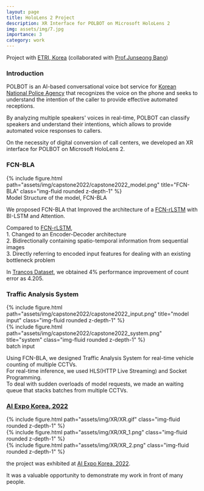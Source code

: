 ```yaml
---
layout: page
title: HoloLens 2 Project
description: XR Interface for POLBOT on Microsoft HoloLens 2
img: assets/img/7.jpg
importance: 3
category: work
---
```


<p class="font-weight-bold">Project with <a href='https://www.etri.re.kr/intro.html'>ETRI, Korea</a> (collaborated with <a href='https://scholar.google.com/citations?user=ls--5v0AAAAJ&hl=en'>Prof.Junseong Bang</a>)</p>

<h3>Introduction</h3>

POLBOT is an AI-based conversational voice bot service for <a href="https://minwon.police.go.kr/">Korean National Police Agency</a> that recognizes the voice on the phone and seeks to understand the intention of the caller to provide effective automated receptions.
 
By analyzing multiple speakers' voices in real-time, POLBOT can classify speakers and understand their intentions, which allows to provide automated voice responses to callers.

<p class="font-weight-bold">On the necessity of digital conversion of call centers, we developed an XR interface for POLBOT on Microsoft HoloLens 2.</p>


<h3>FCN-BLA</h3>

<div class="row">
    <div class="col-sm mt-3 mt-md-0">
        {% include figure.html path="assets/img/capstone2022/capstone2022_model.png" title="FCN-BLA" class="img-fluid rounded z-depth-1" %}
    </div>
</div>
<div class="caption">
    Model Structure of the model, FCN-BLA
</div>

We proposed FCN-BLA that Improved the architecture of a <a href="https://arxiv.org/abs/1707.09476">FCN-rLSTM</a> with BI-LSTM and Attention.

Compared to <a href="https://arxiv.org/abs/1707.09476">FCN-rLSTM</a>,  
    1. Changed to an Encoder-Decoder architecture  
    2. Bidirectionally containing spatio-temporal information from sequential images  
    3. Directly referring to encoded input features for dealing with an existing bottleneck problem  
    
In <a href="https://gram.web.uah.es/data/datasets/trancos/index.html">Trancos Dataset</a>, we obtained 4% performance improvement of count error as 4.205.

  
<h3>Traffic Analysis System</h3>
  
<div class="row justify-content-sm-center">
    <div class="col-sm-6 mt-3 mt-md-0">
        {% include figure.html path="assets/img/capstone2022/capstone2022_input.png" title="model input" class="img-fluid rounded z-depth-1" %}
    </div>
    <div class="col-sm-6 mt-3 mt-md-0">
        {% include figure.html path="assets/img/capstone2022/capstone2022_system.png" title="system" class="img-fluid rounded z-depth-1" %}
    </div>
</div>
<div class="caption">
    batch input 
</div>

Using FCN-BLA, we designed Traffic Analysis System for real-time vehicle counting of multiple CCTVs.  
For real-time inference, we used HLS(HTTP Live Streaming) and Socket Programming.  
To deal with sudden overloads of model requests, we made an waiting queue that stacks batches from multiple CCTVs.  


<h3><a href="http://www.aiexpo.co.kr/">AI Expo Korea, 2022</a></h3>

<div class="row justify-content-sm-center">
    <div class="col-sm-12 mt-3 mt-md-0">
        {% include figure.html path="assets/img/XR/XR.gif" class="img-fluid rounded z-depth-1" %}
    </div>
</div>
<div class="row justify-content-sm-center">
    <div class="col-sm-6 mt-3 mt-md-0">
        {% include figure.html path="assets/img/XR/XR_1.png" class="img-fluid rounded z-depth-1" %}
    </div>
    <div class="col-sm-6 mt-3 mt-md-0">
        {% include figure.html path="assets/img/XR/XR_2.png" class="img-fluid rounded z-depth-1" %}
    </div>
</div>

the project was exhibited at <a href="http://www.aiexpo.co.kr/">AI Expo Korea, 2022</a>.

It was a valuable opportunity to demonstrate my work in front of many people.

